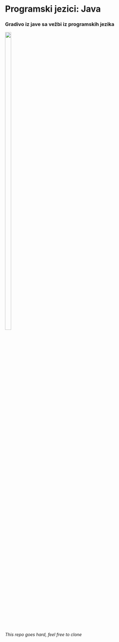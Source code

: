 # Programski jezici: Java
<h3>Gradivo iz jave sa vežbi iz programskih jezika</h3>
<img src="https://live.staticflickr.com/117/296946221_6ef6d4e99b.jpg" width=20% height=50%>
<p><i>This repo goes hard, feel free to clone</i></p>
